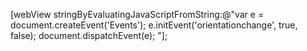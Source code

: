 [webView stringByEvaluatingJavaScriptFromString:@"var e = document.createEvent('Events'); e.initEvent('orientationchange', true, false); document.dispatchEvent(e); "];